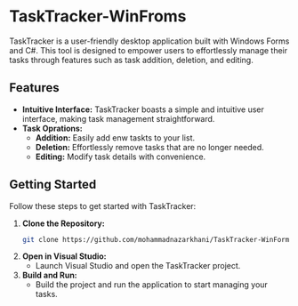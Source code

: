 # TaskTracker-WinFroms

TaskTracker is a user-friendly desktop application built with Windows Forms and C#.
This tool is designed to empower users to effortlessly manage their tasks through features such as task addition, deletion, and editing.

## Features
- **Intuitive Interface:** TaskTracker boasts a simple and intuitive user interface, making task management straightforward.
- **Task Oprations:**
  - **Addition:** Easily add enw taskts to your list.
  - **Deletion:** Effortlessly remove tasks that are no longer needed.
  - **Editing:** Modify task details with convenience.
 
## Getting Started
Follow these steps to get started with TaskTracker:
1. **Clone the Repository:**
   ```bash
   git clone https://github.com/mohammadnazarkhani/TaskTracker-WinForms.git

2. **Open in Visual Studio:**
    - Launch Visual Studio and open the TaskTracker project.
3. **Build and Run:**
    - Build the project and run the application to start managing your tasks.
